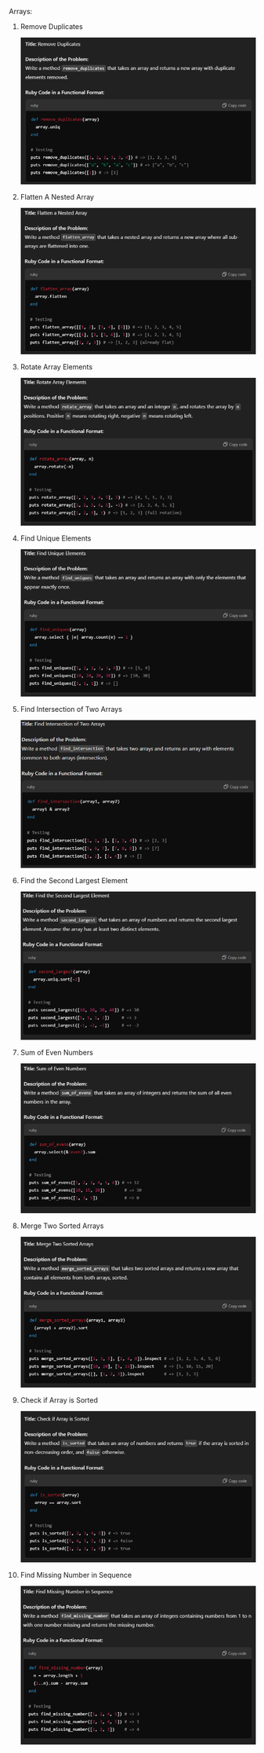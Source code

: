 Arrays: 

1. Remove Duplicates 

    ![alt text](images/image.png)

2. Flatten A Nested Array 

    ![alt text](images/image-1.png)

3. Rotate Array Elements 

    ![alt text](images/image-2.png)

4. Find Unique Elements

    ![alt text](images/image-3.png)

5. Find Intersection of Two Arrays 
 
    ![alt text](images/image-4.png)

6. Find the Second Largest Element 

    ![alt text](images/image-5.png)

7. Sum of Even Numbers 

    ![alt text](images/image-6.png)

8. Merge Two Sorted Arrays 

    ![alt text](images/image-7.png)

9. Check if Array is Sorted

    ![alt text](images/image-8.png)

10. Find Missing Number in Sequence 

    ![alt text](images/image-9.png)
